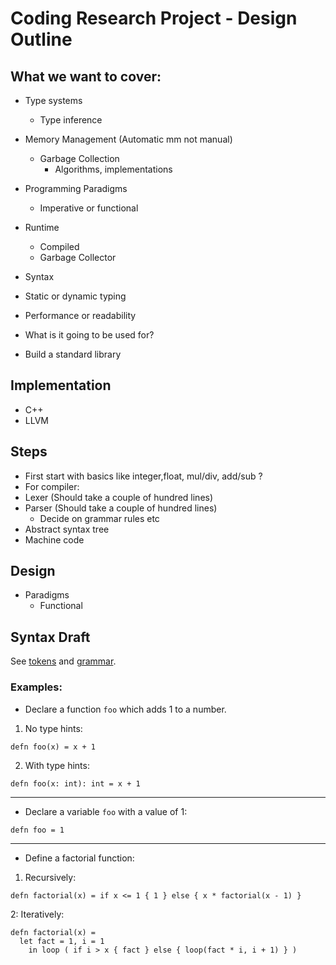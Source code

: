 # Coding Research Project - Design Outline

## What we want to cover:

- Type systems
  - Type inference


- Memory Management (Automatic mm not manual)
  - Garbage Collection
    - Algorithms, implementations


- Programming Paradigms
   - Imperative or functional


- Runtime
  - Compiled 
  - Garbage Collector

- Syntax
- Static or dynamic typing
- Performance or readability
- What is it going to be used for?
- Build a standard library

## Implementation

- C++
- LLVM

## Steps
- First start with basics like integer,float, mul/div, add/sub ?
- For compiler:
 - Lexer (Should take a couple of hundred lines)
 - Parser (Should take a couple of hundred lines)
   - Decide on grammar rules etc
 - Abstract syntax tree
 - Machine code

## Design
- Paradigms
  - Functional

## Syntax Draft

See [tokens](spec/tokens.txt) and [grammar](spec/grammar.txt).

### Examples:

- Declare a function `foo` which adds 1 to a number.

1. No type hints:

```
defn foo(x) = x + 1
```

2. With type hints:

```
defn foo(x: int): int = x + 1
```

---

- Declare a variable `foo` with a value of 1:

```
defn foo = 1
```

---

- Define a factorial function:

1. Recursively:

```
defn factorial(x) = if x <= 1 { 1 } else { x * factorial(x - 1) }
```

2: Iteratively:

```
defn factorial(x) =
  let fact = 1, i = 1
    in loop ( if i > x { fact } else { loop(fact * i, i + 1) } )
```
